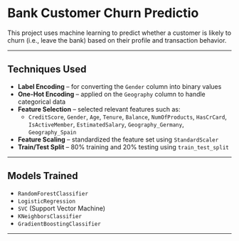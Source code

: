 # Bank Customer Churn Predictio

This project uses machine learning to predict whether a customer is likely to churn (i.e., leave the bank) based on their profile and transaction behavior.

---
## Techniques Used

- **Label Encoding** – for converting the `Gender` column into binary values
- **One-Hot Encoding** – applied on the `Geography` column to handle categorical data
- **Feature Selection** – selected relevant features such as:
  - `CreditScore`, `Gender`, `Age`, `Tenure`, `Balance`, `NumOfProducts`, `HasCrCard`, `IsActiveMember`, `EstimatedSalary`, `Geography_Germany`, `Geography_Spain`
- **Feature Scaling** – standardized the feature set using `StandardScaler`
- **Train/Test Split** – 80% training and 20% testing using `train_test_split`

---

## Models Trained

- `RandomForestClassifier`
- `LogisticRegression`
- `SVC` (Support Vector Machine)
- `KNeighborsClassifier`
- `GradientBoostingClassifier`

---
